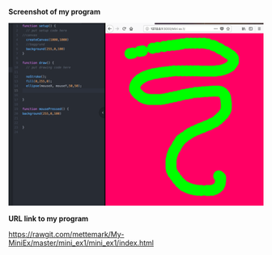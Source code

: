 **Screenshot of my program**

![ScreenShot](https://github.com/mettemark/My-MiniEx/blob/master/mini_ex1/mini_ex1/Screenshot%20MiniEx1.jpg)

**URL link to my program**

https://rawgit.com/mettemark/My-MiniEx/master/mini_ex1/mini_ex1/index.html
